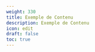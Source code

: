 ```yaml
---
weight: 330
title: Exemple de Contenu
description: Exemple de Contenu
icon: edit
draft: false
toc: true
---
```

